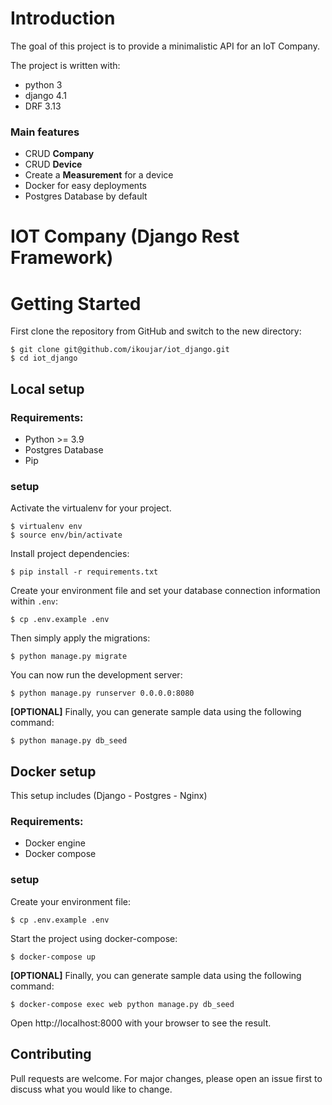 # Introduction

The goal of this project is to provide a minimalistic API for an IoT Company.

The project is written with:
* python 3
* django 4.1
* DRF 3.13

### Main features

* CRUD **Company**
* CRUD **Device**
* Create a **Measurement** for a device
* Docker for easy deployments
* Postgres Database by default


# IOT Company (Django Rest Framework)

# Getting Started

First clone the repository from GitHub and switch to the new directory:

    $ git clone git@github.com/ikoujar/iot_django.git
    $ cd iot_django


## Local setup

### Requirements:
* Python >= 3.9
* Postgres Database
* Pip

### setup
Activate the virtualenv for your project.

    $ virtualenv env
    $ source env/bin/activate

Install project dependencies:

    $ pip install -r requirements.txt

Create your environment file and set your database connection information within `.env`:

    $ cp .env.example .env

Then simply apply the migrations:

    $ python manage.py migrate

You can now run the development server:

    $ python manage.py runserver 0.0.0.0:8080

**[OPTIONAL]** Finally, you can generate sample data using the following command:

    $ python manage.py db_seed


## Docker setup

This setup includes (Django - Postgres - Nginx)

### Requirements:
* Docker engine
* Docker compose

### setup

Create your environment file:

    $ cp .env.example .env


Start the project using docker-compose:

    $ docker-compose up


**[OPTIONAL]** Finally, you can generate sample data using the following command:

    $ docker-compose exec web python manage.py db_seed


Open http://localhost:8000 with your browser to see the result.

## Contributing
Pull requests are welcome. For major changes, please open an issue first to discuss what you would like to change.

